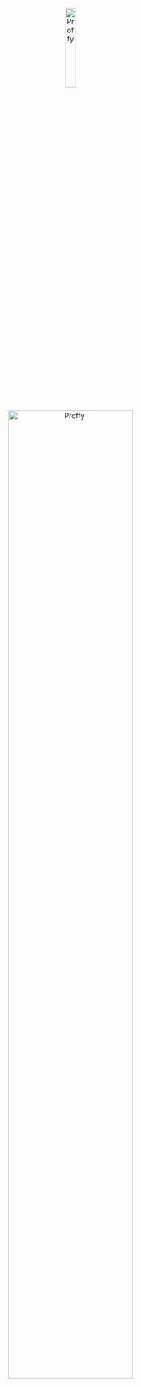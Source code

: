 <p align="center">
  <img alt="Proffy" src="assets/GoBarberMobileDemo.gif" width="20%">
</p>

<p align="center">
  <img alt="Proffy" src="assets/DesktopFinal.gif" width="70%">
</p>
